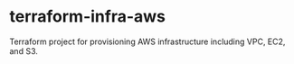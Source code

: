 # terraform-infra-aws

Terraform project for provisioning AWS infrastructure including VPC, EC2, and S3.